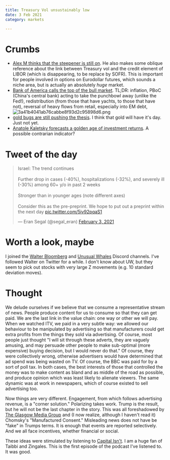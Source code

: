 ```yaml
---
title: Treasury Vol unsustainably low
date: 3 Feb 2021
category: markets

---
```


# Crumbs

- [Alex M thinks that the steepener is still on](https://www.chartpoint.com/long-end-weakness-persists/). He also makes some oblique reference about the link between Treasury vol and the credit element of LIBOR (which is disappearing, to be replace by SOFR). This is important for people involved in options on Eurodollar futures, which sounds a niche area, but is actually an absolutely _huge_ market.
- [Bank of America calls the top of the bull market](https://www.marketwatch.com/story/get-ready-for-a-10-stock-drop-driven-by-the-3-rs-warns-bank-of-america-11611926024). TL;DR: inflation, PBoC (China's central bank) acting to take the punchbowl away (unlike the Fed!), redistribution (from those that have yachts, to those that have not), reversal of heavy flows from retail, especially into EM debt, ![3a41b4041ab76cabbe8f93d2c95898d6.png]({attach}3a41b4041ab76cabbe8f93d2c95898d6.png)
- [gold bugs are still pushing the thesis](https://seekingalpha.com/article/4399370-introductory-investment-thesis-for-gold-and-silver-part-ii). I think that gold will have it's day. Just not yet.
- [Anatole Kaletsky forecasts a golden age of investment returns](https://www.bloombergquint.com/bq-blue-exclusive/a-keynesian-golden-age-of-1960s-more-likely-than-stagflation-of-1970s-anatole-kaletsky). A possible contrarian indicator?

# Tweet of the day

<blockquote class="twitter-tweet"><p lang="en" dir="ltr">Israel: The trend continues<br><br>Further drop in cases (-40%), hospitalizations (-32%), and severely ill (-30%) among 60+ y/o in past 2 weeks<br><br>Stronger than in younger ages (note different axes)<br><br>Consider this as the pre-preprint. We hope to put out a preprint within the next day <a href="https://t.co/5iv92pqaS1">pic.twitter.com/5iv92pqaS1</a></p>&mdash; Eran Segal (@segal_eran) <a href="https://twitter.com/segal_eran/status/1356985003142479873?ref_src=twsrc%5Etfw">February 3, 2021</a></blockquote> <script async src="https://platform.twitter.com/widgets.js" charset="utf-8"></script> 

# Worth a look, maybe

I joined the [Walter Bloomberg](https://twitter.com/DeItaOne) and [Unusual Whales](https://twitter.com/unusual_stocks) Discord channels. 
I've followed Walter on Twitter for a while.
I don't know about UW, but they seem to pick out stocks with very large Z movements (e.g. 10 standard deviation moves).

# Thought

We delude ourselves if we believe that we consume a representative stream of news. 
People produce content for us to consume so that they can get paid.
We are the last link in the value chain: one way or other we will pay.
When we watched ITV, we paid in a very subtle way: we allowed our behaviour to be manipulated by advertising so that manufacturers could get extra profits from the things they sold via advertising.
Of course, most people just thought "I will sit through these adverts, they are vaguely amusing, and may persuade other people to make sub-optimal (more expensive) buying decision, but I would never do that." Of course, they were collectively wrong, otherwise advertisers would have determined that ad spend was being wasted on TV.
Of course, the BBC was paid for by a sort of poll tax. 
In both cases, the best interests of those that controlled the money was to make content as bland and as middle of the road as possible, and produce opinion which was least likely to alienate viewers.
The same dynamic was at work in newspapers, which of course existed to sell advertising too.

Now things are very different. Engagement, from which follows advertising revenue, is a "corner solution." 
Polarizing takes work.
Trump is the result, but he will not be the last chapter in the story.
This was all foreshadowed by [The Glasgow Media Group](https://www.glasgowmediagroup.org/about-us/books) and (I now realize, although I haven't read it) Chomsky's "Manufactured Consent."
Misleading news does not have be "fake" in Trumps terms. It is enough that events are reported selectively.
And we all face incentives, whether financial or social. 

These ideas were stimulated by listening to [Capital Isn't](https://capitalisnt.com/episodes/manufacturing-dissent-with-matt-taibbi). I am a huge fan of Taibbi and Zingales. 
This is the first episode of the podcast I've listened to. It was good.

